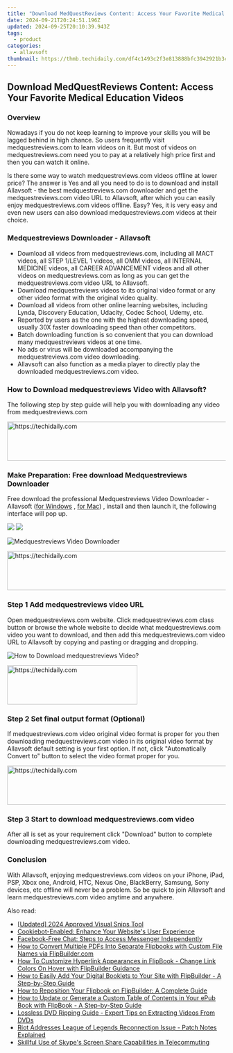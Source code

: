 ```yaml
---
title: "Download MedQuestReviews Content: Access Your Favorite Medical Education Videos"
date: 2024-09-21T20:24:51.196Z
updated: 2024-09-25T20:10:39.943Z
tags:
  - product
categories:
  - allavsoft
thumbnail: https://thmb.techidaily.com/df4c1493c2f3e813888bfc3942921b3c21459900f9f223dcb15b2289e52ca077.jpg
---
```


## Download MedQuestReviews Content: Access Your Favorite Medical Education Videos

### Overview

Nowadays if you do not keep learning to improve your skills you will be lagged behind in high chance. So users frequently visit medquestreviews.com to learn videos on it. But most of videos on medquestreviews.com need you to pay at a relatively high price first and then you can watch it online.

Is there some way to watch medquestreviews.com videos offline at lower price? The answer is Yes and all you need to do is to download and install Allavsoft - the best medquestreviews.com downloader and get the medquestreviews.com video URL to Allavsoft, after which you can easily enjoy medquestreviews.com videos offline. Easy? Yes, it is very easy and even new users can also download medquestreviews.com videos at their choice.

### Medquestreviews Downloader - Allavsoft

* Download all videos from medquestreviews.com, including all MACT videos, all STEP 1/LEVEL 1 videos, all OMM videos, all INTERNAL MEDICINE videos, all CAREER ADVANCEMENT videos and all other videos on medquestreviews.com as long as you can get the medquestreviews.com video URL to Allavsoft.
* Download medquestreviews videos to its original video format or any other video format with the original video quality.
* Download all videos from other online learning websites, including Lynda, Discovery Education, Udacity, Codec School, Udemy, etc.
* Reported by users as the one with the highest downloading speed, usually 30X faster downloading speed than other competitors.
* Batch downloading function is so convenient that you can download many medquestreviews videos at one time.
* No ads or virus will be downloaded accompanying the medquestreviews.com video downloading.
* Allavsoft can also function as a media player to directly play the downloaded medquestreviews.com video.

### How to Download medquestreviews Video with Allavsoft?

The following step by step guide will help you with downloading any video from medquestreviews.com

<!-- affiliate ads begin -->
<a href="https://aligracehair.sjv.io/c/5597632/1868575/19272" target="_top" id="1868575">
  <img src="//a.impactradius-go.com/display-ad/19272-1868575" border="0" alt="https://techidaily.com" width="728" height="90"/>
</a>
<img height="0" width="0" src="https://aligracehair.sjv.io/i/5597632/1868575/19272" style="position:absolute;visibility:hidden;" border="0" />
<!-- affiliate ads end -->

### Make Preparation: Free download Medquestreviews Downloader

Free download the professional Medquestreviews Video Downloader - Allavsoft ([for Windows](https://tools.techidaily.com/allavsoft/products/) , [for Mac](https://tools.techidaily.com/allavsoft/products/)) , install and then launch it, the following interface will pop up.

[![](https://www.allavsoft.com/how-to/../images/how-to/free-download-win.jpg)](https://tools.techidaily.com/allavsoft/products/) [![](https://www.allavsoft.com/how-to/../images/how-to/free-download-mac.jpg)](https://tools.techidaily.com/allavsoft/products/)

![Medquestreviews Video Downloader](https://www.allavsoft.com/how-to/../images/allavsoft/screen-shot-600.jpg)

<!-- affiliate ads begin -->
<a href="https://ephamedtechinc.pxf.io/c/5597632/2137222/26400" target="_top" id="2137222">
  <img src="//a.impactradius-go.com/display-ad/26400-2137222" border="0" alt="https://techidaily.com" width="728" height="90"/>
</a>
<img height="0" width="0" src="https://ephamedtechinc.pxf.io/i/5597632/2137222/26400" style="position:absolute;visibility:hidden;" border="0" />
<!-- affiliate ads end -->

### Step 1 Add medquestreviews video URL

Open medquestreviews.com website. Click medquestreviews.com class button or browse the whole website to decide what medquestreviews.com video you want to download, and then add this medquestreviews.com video URL to Allavsoft by copying and pasting or dragging and dropping.

![How to Download medquestreviews Video?](https://www.allavsoft.com/how-to/../images/how-to/download-rtmp-video/download-rtmp-video.jpg)

<!-- affiliate ads begin -->
<a href="https://aligracehair.sjv.io/c/5597632/1997630/19272" target="_top" id="1997630">
  <img src="//a.impactradius-go.com/display-ad/19272-1997630" border="0" alt="https://techidaily.com" width="300" height="90"/>
</a>
<img height="0" width="0" src="https://aligracehair.sjv.io/i/5597632/1997630/19272" style="position:absolute;visibility:hidden;" border="0" />
<!-- affiliate ads end -->

### Step 2 Set final output format (Optional)

If medquestreviews.com video original video format is proper for you then downloading medquestreviews.com video in its original video format by Allavsoft default setting is your first option. If not, click "Automatically Convert to" button to select the video format proper for you.

<!-- affiliate ads begin -->
<a href="https://zebaoaffiliateprogram.pxf.io/c/5597632/2137973/21526" target="_top" id="2137973">
  <img src="//a.impactradius-go.com/display-ad/21526-2137973" border="0" alt="https://techidaily.com" width="728" height="90"/>
</a>
<img height="0" width="0" src="https://zebaoaffiliateprogram.pxf.io/i/5597632/2137973/21526" style="position:absolute;visibility:hidden;" border="0" />
<!-- affiliate ads end -->

### Step 3 Start to download medquestreviews.com video

After all is set as your requirement click "Download" button to complete downloading medquestreviews.com video.

### Conclusion

With Allavsoft, enjoying medquestreviews.com videos on your iPhone, iPad, PSP, Xbox one, Android, HTC, Nexus One, BlackBerry, Samsung, Sony devices, etc offline will never be a problem. So be quick to join Allavsoft and learn medquestreviews.com video anytime and anywhere.

<ins class="adsbygoogle"
     style="display:block"
     data-ad-format="autorelaxed"
     data-ad-client="ca-pub-7571918770474297"
     data-ad-slot="1223367746"></ins>

<ins class="adsbygoogle"
     style="display:block"
     data-ad-client="ca-pub-7571918770474297"
     data-ad-slot="8358498916"
     data-ad-format="auto"
     data-full-width-responsive="true"></ins>

<span class="atpl-alsoreadstyle">Also read:</span>
<div><ul>
<li><a href="https://youtube-zero.techidaily.com/ed-2024-approved-visual-snips-tool/"><u>[Updated] 2024 Approved Visual Snips Tool</u></a></li>
<li><a href="https://data-safeguard.techidaily.com/cookiebot-enabled-enhance-your-websites-user-experience/"><u>Cookiebot-Enabled: Enhance Your Website's User Experience</u></a></li>
<li><a href="https://technical-tips.techidaily.com/facebook-free-chat-steps-to-access-messenger-independently/"><u>Facebook-Free Chat: Steps to Access Messenger Independently</u></a></li>
<li><a href="https://win-advanced.techidaily.com/how-to-convert-multiple-pdfs-into-separate-flipbooks-with-custom-file-names-via-flipbuildercom/"><u>How to Convert Multiple PDFs Into Separate Flipbooks with Custom File Names via FlipBuilder.com</u></a></li>
<li><a href="https://win-advanced.techidaily.com/how-to-customize-hyperlink-appearances-in-flipbook-change-link-colors-on-hover-with-flipbuilder-guidance/"><u>How To Customize Hyperlink Appearances in FlipBook - Change Link Colors On Hover with FlipBuilder Guidance</u></a></li>
<li><a href="https://win-advanced.techidaily.com/how-to-easily-add-your-digital-booklets-to-your-site-with-flipbuilder-a-step-by-step-guide/"><u>How to Easily Add Your Digital Booklets to Your Site with FlipBuilder - A Step-by-Step Guide</u></a></li>
<li><a href="https://win-advanced.techidaily.com/how-to-reposition-your-flipbook-on-flipbuilder-a-complete-guide/"><u>How to Reposition Your Flipbook on FlipBuilder: A Complete Guide</u></a></li>
<li><a href="https://win-advanced.techidaily.com/how-to-update-or-generate-a-custom-table-of-contents-in-your-epub-book-with-flipbook-a-step-by-step-guide/"><u>How to Update or Generate a Custom Table of Contents in Your ePub Book with FlipBook - A Step-by-Step Guide</u></a></li>
<li><a href="https://some-guidance.techidaily.com/lossless-dvd-ripping-guide-expert-tips-on-extracting-videos-from-dvds/"><u>Lossless DVD Ripping Guide - Expert Tips on Extracting Videos From DVDs</u></a></li>
<li><a href="https://win-answers.techidaily.com/riot-addresses-league-of-legends-reconnection-issue-patch-notes-explained/"><u>Riot Addresses League of Legends Reconnection Issue - Patch Notes Explained</u></a></li>
<li><a href="https://screen-sharing-recording.techidaily.com/skillful-use-of-skypes-screen-share-capabilities-in-telecommuting/"><u>Skillful Use of Skype's Screen Share Capabilities in Telecommuting</u></a></li>
</ul></div>

